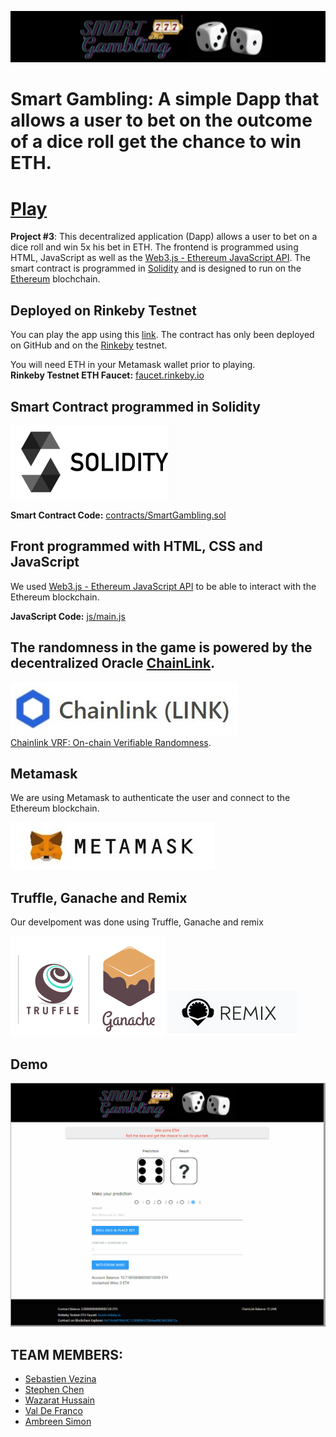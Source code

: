 ![HeaderLogo](images/Header.jpg)  

# Smart Gambling: A simple Dapp that allows a user to bet on the outcome of a dice roll get the chance to win ETH. 

# **[Play](https://fintechcamp.github.io/SmartGambling)**

**Project #3**: This decentralized application (Dapp) allows a user to bet on a dice roll and win 5x his bet in ETH. The frontend is programmed using HTML, JavaScript as well as the [Web3.js - Ethereum JavaScript API](https://web3js.readthedocs.io/). The smart contract is programmed in [Solidity](https://docs.soliditylang.org/) and is designed to run on the [Ethereum](https://ethereum.org/en/) blochchain.  

## Deployed on Rinkeby Testnet  

You can play the app using this [link](https://fintechcamp.github.io/SmartGambling/). The contract has only been deployed on GitHub and on the [Rinkeby](https://www.rinkeby.io/) testnet.  

You will need ETH in your Metamask wallet prior to playing.  
**Rinkeby Testnet ETH Faucet:** [faucet.rinkeby.io](https://faucet.rinkeby.io/)

## Smart Contract programmed in Solidity  

![Solidity](images/Solidity.png)  

**Smart Contract Code:** [contracts/SmartGambling.sol](contracts/SmartGambling.sol)

## Front programmed with HTML, CSS and JavaScript  

We used [Web3.js - Ethereum JavaScript API](https://web3js.readthedocs.io/) to be able to interact with the Ethereum blockchain.  

**JavaScript Code:** [js/main.js](js/main.js)  

## The randomness in the game is powered by the decentralized Oracle [ChainLink](https://chain.link/solutions/chainlink-vrf). 

[![Logo](images/ChainLinkLogo.jpg)](https://chain.link/solutions/chainlink-vrf)  
[Chainlink VRF: On-chain Verifiable Randomness](https://blog.chain.link/verifiable-random-functions-vrf-random-number-generation-rng-feature/). 

## Metamask  

We are using Metamask to authenticate the user and connect to the Ethereum blockchain.  

[![Logo](images/MetaMaskLogo.jpg)](https://metamask.io/)

## Truffle, Ganache and Remix  

Our develpoment was done using Truffle, Ganache and remix

[![Logo](images/ganache.png)](https://www.trufflesuite.com/)
[![Logo](images/Remix.jpg)](https://remix.ethereum.org/)  

## Demo  

[![Demo](images/Demo.gif)](https://fintechcamp.github.io/SmartGambling/)


## TEAM MEMBERS:  

- [Sebastien Vezina](https://github.com/SebCoding)
- [Stephen Chen](https://github.com/schenht)
- [Wazarat Hussain](https://github.com/wazarat)
- [Val De Franco](https://github.com/DEFRANCOV)
- [Ambreen Simon](https://github.com/ambreen2002)

